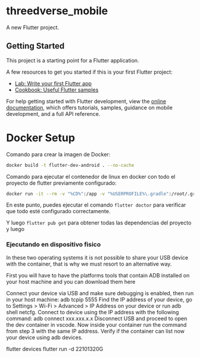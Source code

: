 # threedverse_mobile

A new Flutter project.

## Getting Started

This project is a starting point for a Flutter application.

A few resources to get you started if this is your first Flutter project:

- [Lab: Write your first Flutter app](https://docs.flutter.dev/get-started/codelab)
- [Cookbook: Useful Flutter samples](https://docs.flutter.dev/cookbook)

For help getting started with Flutter development, view the
[online documentation](https://docs.flutter.dev/), which offers tutorials,
samples, guidance on mobile development, and a full API reference.


# Docker Setup

Comando para crear la imagen de Docker:
``` bash
docker build -t flutter-dev-android . --no-cache
```

Comando para ejecutar el contenedor de linux en docker con todo el proyecto de flutter previamente configurado:
``` bash
docker run -it --rm -v "%CD%":/app -v "%USERPROFILE%\.gradle":/root/.gradle -v "%USERPROFILE%\.android":/root/.android -v "%USERPROFILE%\.pub-cache":/root/.pub-cache --device /dev/kvm -e ANDROID_SDK_ROOT=/opt/android-sdk -p 8080:8080 -p 5354:5354 flutter-dev-android bash
```

En este punto, puedes ejecutar el comando `flutter doctor` para verificar que todo esté configurado correctamente. 

Y luego  `flutter pub get` para obtener todas las dependencias del proyecto y luego

### Ejecutando en dispositivo fisico
In these two operating systems it is not possible to share your USB device with the container, that is why we must resort to an alternative way.

First you will have to have the platforms tools that contain ADB installed on your host machine and you can download them here

Connect your device via USB and make sure debugging is enabled, then run in your host machine:
adb tcpip 5555
Find the IP address of your device, go to Settings > Wi-Fi > Advanced > IP Address on your device or run adb shell netcfg.
Connect to device using the IP address with the following command:
adb connect xxx.xxx.x.x
Disconnect USB and proceed to open the dev container in vscode.
Now inside your container run the command from step 3 with the same IP address.
Verify if the container can list now your device using adb devices.

flutter devices
flutter run -d 22101320G